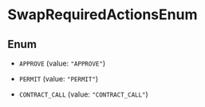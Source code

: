 

# SwapRequiredActionsEnum

## Enum


* `APPROVE` (value: `"APPROVE"`)

* `PERMIT` (value: `"PERMIT"`)

* `CONTRACT_CALL` (value: `"CONTRACT_CALL"`)



